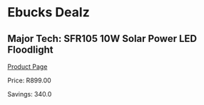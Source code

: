 
# Ebucks Dealz
## Major Tech: SFR105 10W Solar Power LED Floodlight
[Product Page](https://www.ebucks.com/web/shop/productSelected.do?prodId=994907173&catId=370101825)

Price: R899.00

Savings: 340.0


	